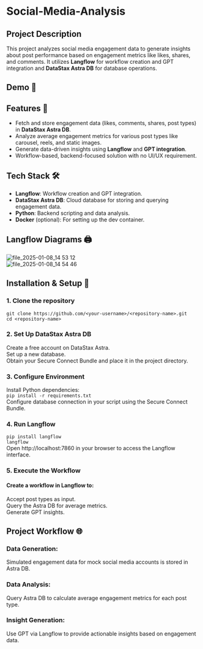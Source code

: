 # Social-Media-Analysis  

## Project Description  
This project analyzes social media engagement data to generate insights about post performance based on engagement metrics like likes, shares, and comments. It utilizes **Langflow** for workflow creation and GPT integration and **DataStax Astra DB** for database operations.  

## Demo 🔗

## Features 🌟  
- Fetch and store engagement data (likes, comments, shares, post types) in **DataStax Astra DB**.
- Analyze average engagement metrics for various post types like carousel, reels, and static images.
- Generate data-driven insights using **Langflow** and **GPT integration**.
- Workflow-based, backend-focused solution with no UI/UX requirement.

## Tech Stack 🛠️
- **Langflow**: Workflow creation and GPT integration.
- **DataStax Astra DB**: Cloud database for storing and querying engagement data.
- **Python**: Backend scripting and data analysis.
- **Docker** (optional): For setting up the dev container.

## Langflow Diagrams 🖨️  
![file_2025-01-08_14 53 12](https://github.com/user-attachments/assets/6ca33af3-5a97-4473-a5e6-7eff458487fa)  
![file_2025-01-08_14 54 46](https://github.com/user-attachments/assets/1968f278-d635-407e-b938-c5f7cac08796)



## Installation & Setup 🔄  
### 1. Clone the repository  
`git clone https://github.com/<your-username>/<repository-name>.git`  
`cd <repository-name>`  
### 2. Set Up DataStax Astra DB
Create a free account on DataStax Astra.  
Set up a new database.  
Obtain your Secure Connect Bundle and place it in the project directory.  
### 3. Configure Environment  
Install Python dependencies:  
`pip install -r requirements.txt`  
Configure database connection in your script using the Secure Connect Bundle.  

### 4. Run Langflow  
`pip install langflow`  
`langflow`  
Open http://localhost:7860 in your browser to access the Langflow interface.  

### 5. Execute the Workflow  
#### Create a workflow in Langflow to:  
  Accept post types as input.  
  Query the Astra DB for average metrics.  
  Generate GPT insights.  

## Project Workflow 🌐  
###  Data Generation:  
Simulated engagement data for mock social media accounts is stored in Astra DB.
###  Data Analysis:  
Query Astra DB to calculate average engagement metrics for each post type.  
### Insight Generation:  
Use GPT via Langflow to provide actionable insights based on engagement data.  





